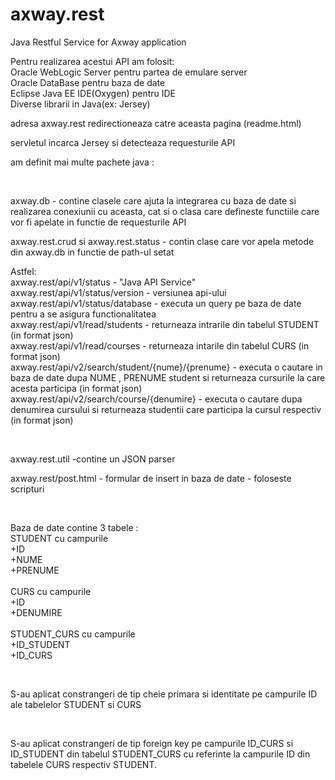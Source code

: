 # axway.rest
Java Restful Service for Axway application


<p> Pentru realizarea acestui API am folosit:<br> Oracle WebLogic Server pentru partea de emulare server<br>
 Oracle DataBase pentru baza de date <br>
 Eclipse Java EE IDE(Oxygen) pentru IDE<br> 
 Diverse librarii in Java(ex: Jersey)</p>
<p>adresa axway.rest redirectioneaza catre aceasta pagina (readme.html)</p>
<p>servletul incarca Jersey si detecteaza requesturile API</p>
<p>am definit mai multe pachete java :</p><br> 
<p>axway.db - contine clasele care ajuta la integrarea cu baza de date si realizarea conexiunii cu aceasta, cat si o clasa care defineste functiile care vor fi apelate in functie de requesturile API</p>
<p>axway.rest.crud si axway.rest.status - contin clase care vor apela metode din axway.db in functie de path-ul setat</p>
<p>Astfel:<br> axway.rest/api/v1/status - "Java API Service"<br>
axway.rest/api/v1/status/version - versiunea api-ului <br>
axway.rest/api/v1/status/database - executa un query pe baza de date pentru a se asigura functionalitatea <br>
axway.rest/api/v1/read/students - returneaza intrarile din tabelul STUDENT (in format json)<br>
axway.rest/api/v1/read/courses - returneaza intarile din tabelul CURS (in format json)<br>
axway.rest/api/v2/search/student/{nume}/{prenume} - executa o cautare in baza de date dupa NUME , PRENUME student si returneaza cursurile la care acesta participa (in format json)<br>
axway.rest/api/v2/search/course/{denumire} - executa o cautare dupa denumirea cursului si returneaza studentii care participa la cursul respectiv (in format json)<br> </p>
<br><p>axway.rest.util -contine un JSON parser </p>

<p> axway.rest/post.html - formular de insert in baza de date - foloseste scripturi </p>
<br>
<p> Baza de date contine 3 tabele : <br>
STUDENT cu campurile<br> +ID<br>+NUME<br>+PRENUME<br><br>CURS cu campurile <br>+ID<br>+DENUMIRE<br><br>STUDENT_CURS cu campurile<br>+ID_STUDENT<br>+ID_CURS<br></p>
<br>
<p> S-au aplicat constrangeri de tip cheie primara si identitate pe campurile ID ale tabelelor STUDENT si CURS </p><br>
<p>S-au aplicat constrangeri de tip foreign key pe campurile ID_CURS si ID_STUDENT din tabelul STUDENT_CURS cu referinte la campurile ID din tabelele CURS respectiv STUDENT.</p><br>
